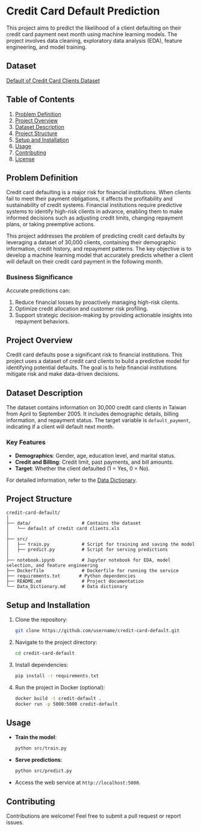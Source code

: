 
# Credit Card Default Prediction

This project aims to predict the likelihood of a client defaulting on their credit card payment next month using machine learning models. The project involves data cleaning, exploratory data analysis (EDA), feature engineering, and model training.

## Dataset
[Default of Credit Card Clients Dataset](https://archive.ics.uci.edu/static/public/350/default+of+credit+card+clients.zip)



## Table of Contents
1. [Problem Definition](#problem-definition)
2. [Project Overview](#project-overview)
3. [Dataset Description](#dataset-description)
4. [Project Structure](#project-structure)
5. [Setup and Installation](#setup-and-installation)
6. [Usage](#usage)
7. [Contributing](#contributing)
8. [License](#license)

## Problem Definition

Credit card defaulting is a major risk for financial institutions. When clients fail to meet their payment obligations, it affects the profitability and sustainability of credit systems. Financial institutions require predictive systems to identify high-risk clients in advance, enabling them to make informed decisions such as adjusting credit limits, changing repayment plans, or taking preemptive actions.

This project addresses the problem of predicting credit card defaults by leveraging a dataset of 30,000 clients, containing their demographic information, credit history, and repayment patterns. The key objective is to develop a machine learning model that accurately predicts whether a client will default on their credit card payment in the following month.

### Business Significance
Accurate predictions can:
1. Reduce financial losses by proactively managing high-risk clients.
2. Optimize credit allocation and customer risk profiling.
3. Support strategic decision-making by providing actionable insights into repayment behaviors.

## Project Overview
Credit card defaults pose a significant risk to financial institutions. This project uses a dataset of credit card clients to build a predictive model for identifying potential defaults. The goal is to help financial institutions mitigate risk and make data-driven decisions.

## Dataset Description
The dataset contains information on 30,000 credit card clients in Taiwan from April to September 2005. It includes demographic details, billing information, and repayment status. The target variable is `default_payment`, indicating if a client will default next month.

### Key Features
- **Demographics**: Gender, age, education level, and marital status.
- **Credit and Billing**: Credit limit, past payments, and bill amounts.
- **Target**: Whether the client defaulted (1 = Yes, 0 = No).

For detailed information, refer to the [Data Dictionary](./Data_Dictionary.md).

## Project Structure
```
credit-card-default/
│
├── data/                   # Contains the dataset
│   └── default of credit card clients.xls
│
├── src/
│   ├── train.py            # Script for training and saving the model
│   ├── predict.py          # Script for serving predictions
│
├── notebook.ipynb          # Jupyter notebook for EDA, model selection, and feature engineering
├── Dockerfile              # Dockerfile for running the service
├── requirements.txt       # Python dependencies
├── README.md               # Project documentation
└── Data_Dictionary.md      # Data dictionary
```

## Setup and Installation
1. Clone the repository:
   ```bash
   git clone https://github.com/username/credit-card-default.git
   ```
2. Navigate to the project directory:
   ```bash
   cd credit-card-default
   ```
3. Install dependencies:
   ```bash
   pip install -r requirements.txt
   ```
4. Run the project in Docker (optional):
   ```bash
   docker build -t credit-default .
   docker run -p 5000:5000 credit-default
   ```

## Usage
- **Train the model**:
  ```bash
  python src/train.py
  ```
- **Serve predictions**:
  ```bash
  python src/predict.py
  ```
- Access the web service at `http://localhost:5000`.

## Contributing
Contributions are welcome! Feel free to submit a pull request or report issues.


[def]: https://archive.ics.uci.edu/static/public/350/default+of+credit+card+clients.zip